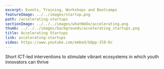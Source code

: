 ```yaml
---
excerpt: Events, Training, Workshops and Bootcamps
featureImage: ../../images/startup.png
path: /accelerating-startups
sectionImage: ../../../images/whatWeDo/accelerating.png
thumb: ../../../images/backgrounds/accelerating_startups.png
title: Accelerating Startups
link: accelerating-startups
video: https://www.youtube.com/embed/kQpp-3lD-Dc
---
```

Short ICT-led interventions to stimulate vibrant ecosystems in which youth innovators can thrive